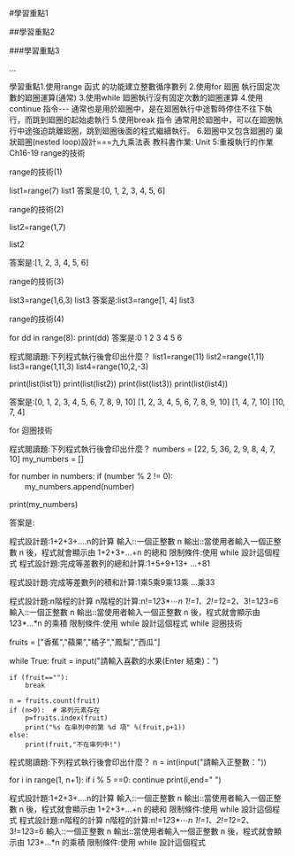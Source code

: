 #學習重點1

##學習重點2

###學習重點3

...



學習重點1.使用range 函式 的功能建立整數循序數列
2.使用for 廻圈 執行固定次數的廻圈運算(通常)
3.使用while 廻圈執行沒有固定次數的廻圈運算
4.使用continue 指令--- 通常也是用於廻圈中，是在廻圈執行中途暫時停住不往下執行，而跳到廻圈的起始處執行
5.使用break 指令 通常用於廻圈中，可以在廻圈執行中途強迫跳離廻圈，跳到廻圈後面的程式繼續執行。
6.廻圈中又包含廻圈的 巢狀廻圈(nested loop)設計===九九乘法表
教科書作業:
Unit 5:重複執行的作業
Ch16-19
range的技術

range的技術(1)

list1=range(7)
list1
答案是:[0, 1, 2, 3, 4, 5, 6]

range的技術(2)

list2=range(1,7)

list2

答案是:[1, 2, 3, 4, 5, 6]

range的技術(3)

list3=range(1,6,3)
list3
答案是:list3=range[1, 4]
list3

range的技術(4)

for dd in range(8):
   print(dd)
答案是:0
1
2
3
4
5
6

程式閱讀題:下列程式執行後會印出什麼？
list1=range(11)
list2=range(1,11)
list3=range(1,11,3)
list4=range(10,2,-3)

print(list(list1))
print(list(list2))
print(list(list3)) 
print(list(list4))  

答案是:[0, 1, 2, 3, 4, 5, 6, 7, 8, 9, 10]
[1, 2, 3, 4, 5, 6, 7, 8, 9, 10]
[1, 4, 7, 10]
[10, 7, 4]

for 迴圈技術

程式閱讀題:下列程式執行後會印出什麼？
numbers = [22, 5, 36, 2, 9, 8, 4, 7, 10]
my_numbers = []

for number in numbers:
    if (number % 2 != 0): 
　　my_numbers.append(number)

print(my_numbers)


答案是:


程式設計題:1+2+3+....n的計算
輸入::一個正整數 n
輸出::當使用者輸入一個正整數 n 後，程式就會顯示由 1+2+3+...+n 的總和
限制條件:使用 while 設計這個程式
程式設計題:完成等差數列的總和計算:1+5+9+13+ ...+81



程式設計題:完成等差數列的積和計算:1乘5乘9乘13乘 ...乘33




程式設計題:n階程的計算
n階程的計算:n!=1*2*3*⋯*n
1!=1、2!=1*2=2、3!=1*2*3=6
輸入::一個正整數 n
輸出::當使用者輸入一個正整數 n 後，程式就會顯示由 1*2*3*...*n 的乘積
限制條件:使用 while 設計這個程式
while 迴圈技術

fruits = ["香蕉","蘋果","橘子","鳳梨","西瓜"]

while True:
    fruit = input("請輸入喜歡的水果(Enter 結束)：")

    if (fruit==""):
        break

    n = fruits.count(fruit) 
    if (n>0):  # 串列元素存在
        p=fruits.index(fruit)
        print("%s 在串列中的第 %d 項" %(fruit,p+1))
    else:
        print(fruit,"不在串列中!")
程式閱讀題:下列程式執行後會印出什麼？
n = int(input("請輸入正整數："))

for i in range(1, n+1):
    if i % 5 ==0:
        continue
    print(i,end=" ")
    
    
程式設計題:1+2+3+....n的計算
輸入::一個正整數 n
輸出::當使用者輸入一個正整數 n 後，程式就會顯示由 1+2+3+...+n 的總和
限制條件:使用 while 設計這個程式
程式設計題:n階程的計算
n階程的計算:n!=1*2*3*⋯*n
1!=1、2!=1*2=2、3!=1*2*3=6
輸入::一個正整數 n
輸出::當使用者輸入一個正整數 n 後，程式就會顯示由 1*2*3*...*n 的乘積
限制條件:使用 while 設計這個程式



